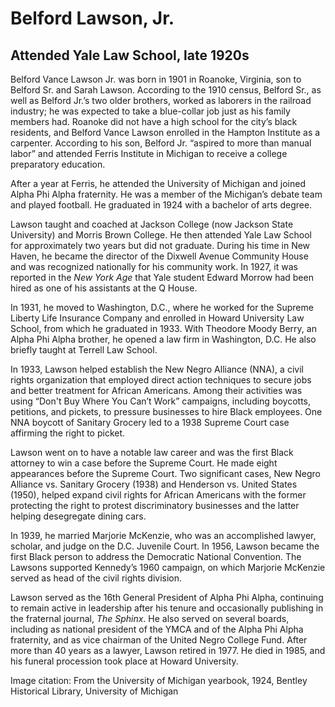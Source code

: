 # Belford Lawson, Jr.
## Attended Yale Law School, late 1920s

Belford Vance Lawson Jr. was born in 1901 in Roanoke, Virginia, son to Belford Sr. and Sarah Lawson. According to the 1910 census, Belford Sr., as well as Belford Jr.’s two older brothers, worked as laborers in the railroad industry; he was expected to take a blue-collar job just as his family members had. Roanoke did not have a high school for the city’s black residents, and Belford Vance Lawson enrolled in the Hampton Institute as a carpenter. According to his son, Belford Jr. “aspired to more than manual labor” and attended Ferris Institute in Michigan to receive a college preparatory education.

After a year at Ferris, he attended the University of Michigan and joined Alpha Phi Alpha fraternity. He was a member of the Michigan’s debate team and played football.  He graduated in 1924 with a bachelor of arts degree.

Lawson taught and coached at Jackson College (now Jackson State University) and Morris Brown College. He then attended Yale Law School for approximately two years but did not graduate. During his time in New Haven, he became the director of the Dixwell Avenue Community House and was recognized nationally for his community work. In 1927, it was reported in the *New York Age* that Yale student Edward Morrow had been hired as one of his assistants at the Q House.

In 1931, he moved to Washington, D.C., where he worked for the Supreme Liberty Life Insurance Company and enrolled in Howard University Law School, from which he graduated in 1933. With Theodore Moody Berry, an Alpha Phi Alpha brother, he opened a law firm in Washington, D.C. He also briefly taught at Terrell Law School.

In 1933, Lawson helped establish the New Negro Alliance (NNA), a civil rights organization that employed direct action techniques to secure jobs and better treatment for African Americans. Among their activities was using “Don't Buy Where You Can’t Work” campaigns, including boycotts, petitions, and pickets, to pressure businesses to hire Black employees. One NNA boycott of Sanitary Grocery led to a 1938 Supreme Court case affirming the right to picket.

Lawson went on to have a notable law career and was the first Black attorney to win a case before the Supreme Court. He made eight appearances before the Supreme Court. Two significant cases, New Negro Alliance vs. Sanitary Grocery (1938) and Henderson vs. United States (1950), helped expand civil rights for African Americans with the former protecting the right to protest discriminatory businesses and the latter helping desegregate dining cars. 

In 1939, he married Marjorie McKenzie, who was an accomplished lawyer, scholar, and judge on the D.C. Juvenile Court. In 1956, Lawson became the first Black person to address the Democratic National Convention. The Lawsons supported Kennedy’s 1960 campaign, on which Marjorie McKenzie served as head of the civil rights division.

Lawson served as the 16th General President of Alpha Phi Alpha, continuing to remain active in leadership after his tenure and occasionally publishing in the fraternal journal, *The Sphinx*. He also served on several boards, including as national president of the YMCA and of the Alpha Phi Alpha fraternity, and as vice chairman of the United Negro College Fund. After more than 40 years as a lawyer, Lawson retired in 1977. He died in 1985, and his funeral procession took place at Howard University. 



Image citation: From the University of Michigan yearbook, 1924, Bentley Historical Library, University of Michigan
